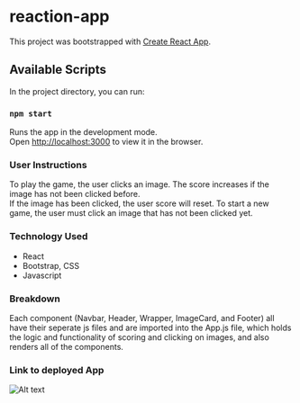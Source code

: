 # reaction-app


This project was bootstrapped with [Create React App](https://github.com/facebook/create-react-app).

## Available Scripts

In the project directory, you can run:

### `npm start`

Runs the app in the development mode.<br>
Open [http://localhost:3000](http://localhost:3000) to view it in the browser.



### User Instructions 

To play the game, the user clicks an image. The score increases if the image has not been clicked before.<br>
If the image has been clicked, the user score will reset. To start a new game, the user must click an image that has not been clicked yet.

### Technology Used
- React
- Bootstrap, CSS
- Javascript

### Breakdown
Each component (Navbar, Header, Wrapper, ImageCard, and Footer) all have their seperate js files and are imported into the App.js file, which holds the logic and functionality of scoring and clicking on images, and also renders all of the components.



### Link to deployed App
![Alt text](https://bbanderson84.github.io/reaction-app/ "Deployed Working Application")
